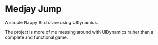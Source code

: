 # Medjay Jump

A simple Flappy Bird clone using UIDynamics.

The project is more of me messing around with UIDynamics rather than a complete and functional game.

